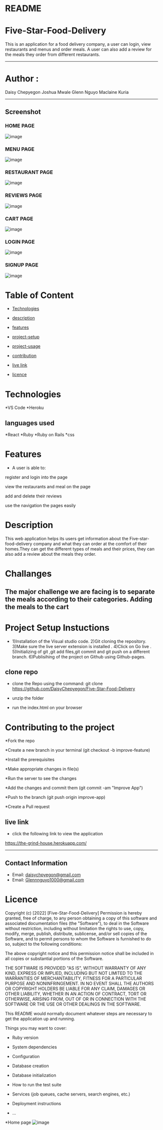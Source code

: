 # README
# Five-Star-Food-Delivery

This is an application for a food delivery company, a user can login, view restaurants and menus and order meals. A user can also add a review for the meals they order from different restaurants.

---
# Author : 
Daisy Chepyegon
Joshua Mwale
Glenn Nguyo
Maclaine Kuria

---

## Screenshot

### HOME PAGE
![image](./src/images/Home.png)

### MENU PAGE
![image](./src/images/menu.png)

### RESTAURANT PAGE
![image](./src/images/About.png)

### REVIEWS PAGE
![image](./src/images/comments.png)

### CART PAGE
![image](./src/images/comments.png)

### LOGIN PAGE
![image](./src/images/login.png)

### SIGNUP PAGE
![image](./src/images/signup.png)


# Table of Content
+ [Technologies](#Technologies)

+ [description](#description)

+ [features](#features)

+ [project-setup](#project-setup-instuctions)

 + [project-usage](#clone-repo)

 + [contribution](#contributing-to-the-project)

 + [live link](#live-link)

+ [licence](#licence)

# Technologies
*VS Code
*Heroku

## languages used
*React
*Ruby
*Ruby on Rails
*css



# Features

* A user is able to:

register and login into the page

view the restaurants and meal on the page

add and delete their reviews

use the navigation the pages easily


# Description

This web application helps its users get information about the Five-star-food-delivery company and what they can order at the comfort of their homes.They can get the different types of meals and their prices, they can also add a review about the meals they order.


# Challanges

The major challenge we are facing is to separate the meals according to their categories.
Adding the meals to the cart
---
# Project Setup Instuctions

* 1)Installation of the Visual studio code. 2)Git cloning the repository. 3)Make sure the live server extension is installed . 4)Click on Go live . 5)Initializing of git ,git add files,git commit and git push on a different branch.  6)Publisihing of the project on Github using Github-pages.


## clone repo

* clone the Repo using the command: git clone 
https://github.com/DaisyChepyegon/Five-Star-Food-Delivery

* unzip the folder 

* run the index.html on your browser

# Contributing to the project

*Fork the repo

*Create a new branch in your terminal (git checkout -b improve-feature)

*Install the prerequisites

*Make appropriate changes in file(s)

*Run the server to see the changes

*Add the changes and commit them (git commit -am "Improve App")

*Push to the branch (git push origin improve-app)

*Create a Pull request

## live link

* click the following link to view the application

 https://the-grind-house.herokuapp.com/

---

## Contact Information
* Email: daisychpyegon@gmail.com
* Email: Glennnguyo1000@gmail.com


# Licence

Copyright (c) [2022] [Five-Star-Food-Delivery] Permission is hereby granted, free of charge, to any person obtaining a copy of this software and associated documentation files (the "Software"), to deal in the Software without restriction, including without limitation the rights to use, copy, modify, merge, publish, distribute, sublicense, and/or sell copies of the Software, and to permit persons to whom the Software is furnished to do so, subject to the following conditions:

The above copyright notice and this permission notice shall be included in all copies or substantial portions of the Software.

THE SOFTWARE IS PROVIDED "AS IS", WITHOUT WARRANTY OF ANY KIND, EXPRESS OR IMPLIED, INCLUDING BUT NOT LIMITED TO THE WARRANTIES OF MERCHANTABILITY, FITNESS FOR A PARTICULAR PURPOSE AND NONINFRINGEMENT. IN NO EVENT SHALL THE AUTHORS OR COPYRIGHT HOLDERS BE LIABLE FOR ANY CLAIM, DAMAGES OR OTHER LIABILITY, WHETHER IN AN ACTION OF CONTRACT, TORT OR OTHERWISE, ARISING FROM, OUT OF OR IN CONNECTION WITH THE SOFTWARE OR THE USE OR OTHER DEALINGS IN THE SOFTWARE.




This README would normally document whatever steps are necessary to get the
application up and running.

Things you may want to cover:

* Ruby version

* System dependencies

* Configuration

* Database creation

* Database initialization

* How to run the test suite

* Services (job queues, cache servers, search engines, etc.)

* Deployment instructions

* ...

*Home page
![image](https://user-images.githubusercontent.com/90573812/195775265-49712dc0-631e-4633-8447-70a28b264cb7.png)

